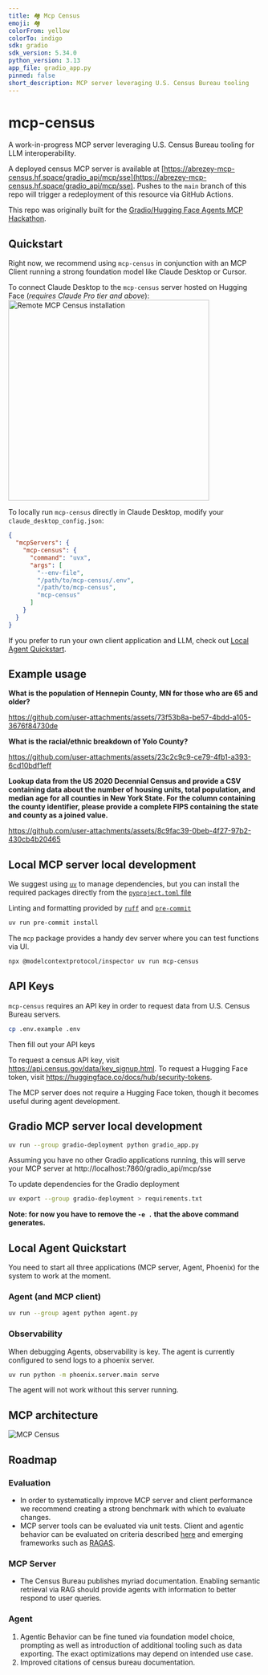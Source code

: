 ```yaml
---
title: 🏘️ Mcp Census
emoji: 🏘️
colorFrom: yellow
colorTo: indigo
sdk: gradio
sdk_version: 5.34.0
python_version: 3.13
app_file: gradio_app.py
pinned: false
short_description: MCP server leveraging U.S. Census Bureau tooling
---
```


# mcp-census

A work-in-progress MCP server leveraging U.S. Census Bureau tooling for LLM interoperability.

A deployed census MCP server is available at [https://abrezey-mcp-census.hf.space/gradio_api/mcp/sse](https://abrezey-mcp-census.hf.space/gradio_api/mcp/sse). Pushes to the `main` branch of this repo will trigger a redeployment of this resource via GitHub Actions.

This repo was originally built for the [Gradio/Hugging Face Agents MCP Hackathon](https://huggingface.co/Agents-MCP-Hackathon).

## Quickstart

Right now, we recommend using `mcp-census` in conjunction with an MCP Client running a strong foundation model like Claude Desktop or Cursor.

To connect Claude Desktop to the `mcp-census` server hosted on Hugging Face (_requires Claude Pro tier and above_):
<img src="assets/remote-mcp-census-installation.png" alt="Remote MCP Census installation" width="400" height="auto">

To locally run `mcp-census` directly in Claude Desktop, modify your `claude_desktop_config.json`:
```json
{
  "mcpServers": {
    "mcp-census": {
      "command": "uvx",
      "args": [
        "--env-file",
        "/path/to/mcp-census/.env",
        "/path/to/mcp-census",
        "mcp-census"
      ]
    }
  }
}
```

If you prefer to run your own client application and LLM, check out [Local Agent Quickstart](#local-agent-quickstart).

## Example usage

**What is the population of Hennepin County, MN for those who are 65 and older?**

https://github.com/user-attachments/assets/73f53b8a-be57-4bdd-a105-3676f84730de

**What is the racial/ethnic breakdown of Yolo County?**

https://github.com/user-attachments/assets/23c2c9c9-ce79-4fb1-a393-6cd10bdf1eff

**Lookup data from the US 2020 Decennial Census and provide a CSV containing data about the number of housing units, total population, and median age for all counties in New York State. For the column containing the county identifier, please provide a complete FIPS containing the state and county as a joined value.**

https://github.com/user-attachments/assets/8c9fac39-0beb-4f27-97b2-430cb4b20465

## Local MCP server local development

We suggest using [`uv`](https://docs.astral.sh/uv/) to manage dependencies, but you can install the required packages directly from the [`pyproject.toml` file](pyproject.toml)

Linting and formatting provided by [`ruff`](https://docs.astral.sh/ruff/) and [`pre-commit`](https://pre-commit.com/)
```zsh
uv run pre-commit install
```

The `mcp` package provides a handy dev server where you can test functions via UI.
```zsh
npx @modelcontextprotocol/inspector uv run mcp-census
```

## API Keys

`mcp-census` requires an API key in order to request data from U.S. Census Bureau servers.

```zsh
cp .env.example .env
```

Then fill out your API keys

To request a census API key, visit https://api.census.gov/data/key_signup.html. To request a Hugging Face token, visit https://huggingface.co/docs/hub/security-tokens.

The MCP server does not require a Hugging Face token, though it becomes useful during agent development.

## Gradio MCP server local development

```zsh
uv run --group gradio-deployment python gradio_app.py
```

Assuming you have no other Gradio applications running, this will serve your MCP server at http://localhost:7860/gradio_api/mcp/sse

To update dependencies for the Gradio deployment

```zsh
uv export --group gradio-deployment > requirements.txt
```
**Note: for now you have to remove the `-e .` that the above command generates.**

## Local Agent Quickstart

You need to start all three applications (MCP server, Agent, Phoenix) for the system to work at the moment.

### Agent (and MCP client)

```zsh
uv run --group agent python agent.py
```

### Observability

When debugging Agents, observability is key. The agent is currently configured to send logs to a phoenix server.

```zsh
uv run python -m phoenix.server.main serve
```

The agent will not work without this server running.

## MCP architecture

<img src="assets/mcp-census.png" alt="MCP Census">

## Roadmap

### Evaluation

* In order to systematically improve MCP server and client performance we recommend creating a strong benchmark with which to evaluate changes.
* MCP server tools can be evaluated via unit tests. Client and agentic behavior can be evaluated on criteria described [here](https://hamel.dev/blog/posts/evals/) and emerging frameworks such as [RAGAS](https://docs.ragas.io/en/stable/).

### MCP Server

* The Census Bureau publishes myriad documentation. Enabling semantic retrieval via RAG should provide agents with information to better respond to user queries.

### Agent

1. Agentic Behavior can be fine tuned via foundation model choice, prompting as well as introduction of additional tooling such as data exporting. The exact optimizations may depend on intended use case.
2. Improved citations of census bureau documentation.
